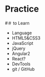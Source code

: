 # Practice
#＃ to Learn
- Language
 - HTML5&CSS3
 - JavaScript
 - jQuery
 - Angular2
 - React?
- DevTools
 - git / GitHub

